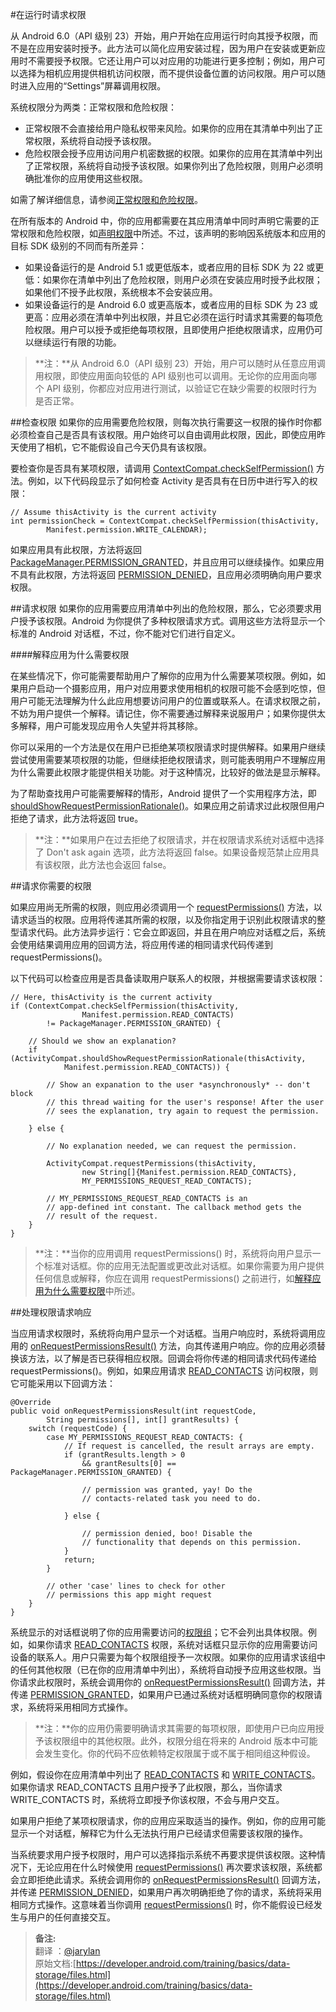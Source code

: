 #在运行时请求权限

从 Android 6.0（API 级别 23）开始，用户开始在应用运行时向其授予权限，而不是在应用安装时授予。此方法可以简化应用安装过程，因为用户在安装或更新应用时不需要授予权限。它还让用户可以对应用的功能进行更多控制；例如，用户可以选择为相机应用提供相机访问权限，而不提供设备位置的访问权限。用户可以随时进入应用的“Settings”屏幕调用权限。

系统权限分为两类：正常权限和危险权限：  

* 正常权限不会直接给用户隐私权带来风险。如果你的应用在其清单中列出了正常权限，系统将自动授予该权限。  
* 危险权限会授予应用访问用户机密数据的权限。如果你的应用在其清单中列出了正常权限，系统将自动授予该权限。如果你列出了危险权限，则用户必须明确批准你的应用使用这些权限。
  
如需了解详细信息，请参阅[正常权限和危险权限](https://developer.android.google.cn/guide/topics/security/permissions.html#normal-dangerous)。

在所有版本的 Android 中，你的应用都需要在其应用清单中同时声明它需要的正常权限和危险权限，如[声明权限](https://developer.android.google.cn/training/permissions/declaring.html)中所述。不过，该声明的影响因系统版本和应用的目标 SDK 级别的不同而有所差异：

* 如果设备运行的是 Android 5.1 或更低版本，或者应用的目标 SDK 为 22 或更低：如果你在清单中列出了危险权限，则用户必须在安装应用时授予此权限；如果他们不授予此权限，系统根本不会安装应用。
* 如果设备运行的是 Android 6.0 或更高版本，或者应用的目标 SDK 为 23 或更高：应用必须在清单中列出权限，并且它必须在运行时请求其需要的每项危险权限。用户可以授予或拒绝每项权限，且即使用户拒绝权限请求，应用仍可以继续运行有限的功能。

>**注：**从 Android 6.0（API 级别 23）开始，用户可以随时从任意应用调用权限，即使应用面向较低的 API 级别也可以调用。无论你的应用面向哪个 API 级别，你都应对应用进行测试，以验证它在缺少需要的权限时行为是否正常。

##检查权限
如果你的应用需要危险权限，则每次执行需要这一权限的操作时你都必须检查自己是否具有该权限。用户始终可以自由调用此权限，因此，即使应用昨天使用了相机，它不能假设自己今天仍具有该权限。

要检查你是否具有某项权限，请调用 [ContextCompat.checkSelfPermission()](https://developer.android.google.cn/reference/android/support/v4/content/ContextCompat.html#checkSelfPermission) 方法。例如，以下代码段显示了如何检查 Activity 是否具有在日历中进行写入的权限：

	// Assume thisActivity is the current activity
	int permissionCheck = ContextCompat.checkSelfPermission(thisActivity,
	        Manifest.permission.WRITE_CALENDAR);

如果应用具有此权限，方法将返回 [PackageManager.PERMISSION_GRANTED](https://developer.android.google.cn/reference/android/content/pm/PackageManager.html#PERMISSION_GRANTED)，并且应用可以继续操作。如果应用不具有此权限，方法将返回 [PERMISSION_DENIED](https://developer.android.google.cn/reference/android/content/pm/PackageManager.html#PERMISSION_DENIED)，且应用必须明确向用户要求权限。

##请求权限
如果你的应用需要应用清单中列出的危险权限，那么，它必须要求用户授予该权限。Android 为你提供了多种权限请求方式。调用这些方法将显示一个标准的 Android 对话框，不过，你不能对它们进行自定义。

####解释应用为什么需要权限

在某些情况下，你可能需要帮助用户了解你的应用为什么需要某项权限。例如，如果用户启动一个摄影应用，用户对应用要求使用相机的权限可能不会感到吃惊，但用户可能无法理解为什么此应用想要访问用户的位置或联系人。在请求权限之前，不妨为用户提供一个解释。请记住，你不需要通过解释来说服用户；如果你提供太多解释，用户可能发现应用令人失望并将其移除。

你可以采用的一个方法是仅在用户已拒绝某项权限请求时提供解释。如果用户继续尝试使用需要某项权限的功能，但继续拒绝权限请求，则可能表明用户不理解应用为什么需要此权限才能提供相关功能。对于这种情况，比较好的做法是显示解释。

为了帮助查找用户可能需要解释的情形，Android 提供了一个实用程序方法，即 [shouldShowRequestPermissionRationale()](https://developer.android.google.cn/reference/android/support/v4/app/ActivityCompat.html#shouldShowRequestPermissionRationale)。如果应用之前请求过此权限但用户拒绝了请求，此方法将返回 true。

>**注：**如果用户在过去拒绝了权限请求，并在权限请求系统对话框中选择了 Don't ask again 选项，此方法将返回 false。如果设备规范禁止应用具有该权限，此方法也会返回 false。

##请求你需要的权限

如果应用尚无所需的权限，则应用必须调用一个 [requestPermissions()](https://developer.android.google.cn/reference/android/support/v4/app/ActivityCompat.html#requestPermissions) 方法，以请求适当的权限。应用将传递其所需的权限，以及你指定用于识别此权限请求的整型请求代码。此方法异步运行：它会立即返回，并且在用户响应对话框之后，系统会使用结果调用应用的回调方法，将应用传递的相同请求代码传递到 requestPermissions()。

以下代码可以检查应用是否具备读取用户联系人的权限，并根据需要请求该权限：

	// Here, thisActivity is the current activity
	if (ContextCompat.checkSelfPermission(thisActivity,
	                Manifest.permission.READ_CONTACTS)
	        != PackageManager.PERMISSION_GRANTED) {
	
	    // Should we show an explanation?
	    if (ActivityCompat.shouldShowRequestPermissionRationale(thisActivity,
	            Manifest.permission.READ_CONTACTS)) {
	
	        // Show an expanation to the user *asynchronously* -- don't block
	        // this thread waiting for the user's response! After the user
	        // sees the explanation, try again to request the permission.
	
	    } else {
	
	        // No explanation needed, we can request the permission.
	
	        ActivityCompat.requestPermissions(thisActivity,
	                new String[]{Manifest.permission.READ_CONTACTS},
	                MY_PERMISSIONS_REQUEST_READ_CONTACTS);
	
	        // MY_PERMISSIONS_REQUEST_READ_CONTACTS is an
	        // app-defined int constant. The callback method gets the
	        // result of the request.
	    }
	}

>**注：**当你的应用调用 requestPermissions() 时，系统将向用户显示一个标准对话框。你的应用无法配置或更改此对话框。如果你需要为用户提供任何信息或解释，你应在调用 requestPermissions() 之前进行，如[解释应用为什么需要权限](https://developer.android.google.cn/training/permissions/requesting.html#explain)中所述。

##处理权限请求响应

当应用请求权限时，系统将向用户显示一个对话框。当用户响应时，系统将调用应用的 [onRequestPermissionsResult()](https://developer.android.google.cn/reference/android/support/v4/app/ActivityCompat.OnRequestPermissionsResultCallback.html#onRequestPermissionsResult) 方法，向其传递用户响应。你的应用必须替换该方法，以了解是否已获得相应权限。回调会将你传递的相同请求代码传递给 requestPermissions()。例如，如果应用请求 [READ_CONTACTS](https://developer.android.google.cn/reference/android/Manifest.permission.html#READ_CONTACTS) 访问权限，则它可能采用以下回调方法：

	@Override
	public void onRequestPermissionsResult(int requestCode,
	        String permissions[], int[] grantResults) {
	    switch (requestCode) {
	        case MY_PERMISSIONS_REQUEST_READ_CONTACTS: {
	            // If request is cancelled, the result arrays are empty.
	            if (grantResults.length > 0
	                && grantResults[0] == PackageManager.PERMISSION_GRANTED) {
	
	                // permission was granted, yay! Do the
	                // contacts-related task you need to do.
	
	            } else {
	
	                // permission denied, boo! Disable the
	                // functionality that depends on this permission.
	            }
	            return;
	        }
	
	        // other 'case' lines to check for other
	        // permissions this app might request
	    }
	}

系统显示的对话框说明了你的应用需要访问的[权限组](https://developer.android.google.cn/guide/topics/security/permissions.html#perm-groups)；它不会列出具体权限。例如，如果你请求 [READ_CONTACTS](https://developer.android.google.cn/reference/android/Manifest.permission.html#READ_CONTACTS) 权限，系统对话框只显示你的应用需要访问设备的联系人。用户只需要为每个权限组授予一次权限。如果你的应用请求该组中的任何其他权限（已在你的应用清单中列出），系统将自动授予应用这些权限。当你请求此权限时，系统会调用你的 [onRequestPermissionsResult()](https://developer.android.google.cn/reference/android/support/v4/app/ActivityCompat.OnRequestPermissionsResultCallback.html#onRequestPermissionsResult) 回调方法，并传递 [PERMISSION_GRANTED](https://developer.android.google.cn/reference/android/content/pm/PackageManager.html#PERMISSION_GRANTED)，如果用户已通过系统对话框明确同意你的权限请求，系统将采用相同方式操作。

>**注：**你的应用仍需要明确请求其需要的每项权限，即使用户已向应用授予该权限组中的其他权限。此外，权限分组在将来的 Android 版本中可能会发生变化。你的代码不应依赖特定权限属于或不属于相同组这种假设。

例如，假设你在应用清单中列出了 [READ_CONTACTS](https://developer.android.google.cn/reference/android/Manifest.permission.html#READ_CONTACTS) 和 [WRITE_CONTACTS](https://developer.android.google.cn/reference/android/Manifest.permission.html#WRITE_CONTACTS)。如果你请求 READ_CONTACTS 且用户授予了此权限，那么，当你请求 WRITE_CONTACTS 时，系统将立即授予你该权限，不会与用户交互。

如果用户拒绝了某项权限请求，你的应用应采取适当的操作。例如，你的应用可能显示一个对话框，解释它为什么无法执行用户已经请求但需要该权限的操作。

当系统要求用户授予权限时，用户可以选择指示系统不再要求提供该权限。这种情况下，无论应用在什么时候使用 [requestPermissions()](https://developer.android.google.cn/reference/android/support/v4/app/ActivityCompat.html#requestPermissions) 再次要求该权限，系统都会立即拒绝此请求。系统会调用你的 [onRequestPermissionsResult()](https://developer.android.google.cn/reference/android/support/v4/app/ActivityCompat.OnRequestPermissionsResultCallback.html#onRequestPermissionsResult) 回调方法，并传递 [PERMISSION_DENIED](https://developer.android.google.cn/reference/android/content/pm/PackageManager.html#PERMISSION_DENIED)，如果用户再次明确拒绝了你的请求，系统将采用相同方式操作。这意味着当你调用 [requestPermissions()](https://developer.android.google.cn/reference/android/support/v4/app/ActivityCompat.html#requestPermissions) 时，你不能假设已经发生与用户的任何直接交互。

>**备注:**  
>翻译 ：[@jarylan](https://github.com/jarylan)  
>原始文档:[https://developer.android.com/training/basics/data-storage/files.html](https://developer.android.com/training/basics/data-storage/files.html)
